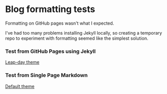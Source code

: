 # Blog formatting tests

Formatting on GitHub pages wasn't what I expected.

I've had too many problems installing Jekyll locally, so creating
a temporary repo to experiment with formatting seemed like the simplest solution.

### Test from GitHub Pages using Jekyll 

[Leap-day theme](https://monty.github.io/gh-pages_test/Tumblr.html)

### Test from Single Page Markdown

[Default theme](index1.html)
